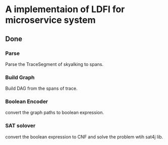 # A implementaion of LDFI for microservice system

## Done

### Parse
Parse the TraceSegment of skyalking to spans.

### Build Graph
Build DAG from the spans of trace.

### Boolean Encoder
convert the graph paths to boolean expression.

### SAT solover
convert the boolean expression to CNF and solve the problem wtih sat4j lib.
